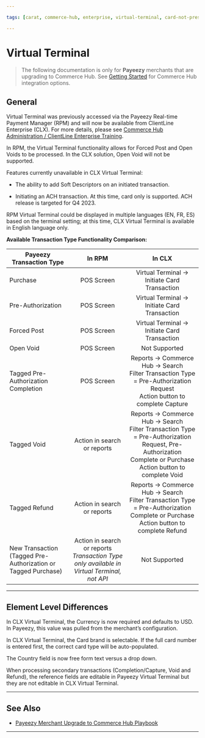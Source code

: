 ```yaml
---

tags: [carat, commerce-hub, enterprise, virtual-terminal, card-not-present, payeezy]

---
```


# Virtual Terminal

<!-- theme: danger -->
> The following documentation is only for **Payeezy** merchants that are upgrading to Commerce Hub. See [Getting Started](?path=docs/Getting-Started/Getting-Started-General.md) for Commerce Hub integration options.

## General

Virtual Terminal was previously accessed via the Payeezy Real-time Payment Manager (RPM) and will now be available from ClientLine Enterprise (CLX).  For more details, please see [Commerce Hub Administration / ClientLine Enterprise Training](https://fiserv.cloudguides.com/en-us/guides/ClientLine%20Enterprise%20from%20Fiserv).

In RPM, the Virtual Terminal functionality allows for Forced Post and Open Voids to be processed. In the CLX solution, Open Void will not be supported.

Features currently unavailable in CLX Virtual Terminal:

- The ability to add Soft Descriptors on an initiated transaction.

- Initiating an ACH transaction. At this time, card only is supported.  ACH release is targeted for Q4 2023.

RPM Virtual Terminal could be displayed in multiple languages (EN, FR, ES) based on the terminal setting; at this time, CLX Virtual Terminal is available in English language only.

**Available Transaction Type Functionality Comparison:**

| Payeezy Transaction Type | In RPM | In CLX |
| -------- | :-------------: | :----------: |
|Purchase |POS Screen | Virtual Terminal -> Initiate Card Transaction|
|Pre-Authorization |POS Screen | Virtual Terminal -> Initiate Card Transaction|
|Forced Post |POS Screen | Virtual Terminal -> Initiate Card Transaction|
|Open Void  |POS Screen | Not Supported|
|Tagged Pre-Authorization Completion  |POS Screen |Reports -> Commerce Hub -> Search <br> Filter Transaction Type = Pre-Authorization Request <br> Action button to complete Capture|
|Tagged Void   |Action in search or reports  | Reports -> Commerce Hub -> Search <br> Filter Transaction Type = Pre-Authorization Request, Pre-Authorization Complete or Purchase<br> Action button to complete Void |
|Tagged Refund  |Action in search or reports  |Reports -> Commerce Hub -> Search <br> Filter Transaction Type = Pre-Authorization Complete or Purchase <br> Action button to complete Refund|
|New Transaction (Tagged Pre-Authorization or Tagged Purchase)  |Action in search or reports <br>  _Transaction Type only available in Virtual Terminal, not API_ | Not Supported |

---

## Element Level Differences

In CLX Virtual Terminal, the Currency is now required and defaults to USD.  In Payeezy, this value was pulled from the merchant’s configuration.

In CLX Virtual Terminal, the Card brand is selectable. If the full card number is entered first, the correct card type will be auto-populated.

The Country field is now free form text versus a drop down.

When processing secondary transactions (Completion/Capture, Void and Refund), the reference fields are editable in Payeezy Virtual Terminal but they are not editable in CLX Virtual Terminal.

---

## See Also

- [Payeezy Merchant Upgrade to Commerce Hub Playbook](?path=docs/Resources/Guides/Payeezy/PayeezyUpgradetoCHGuideLandingPage.md)

---
